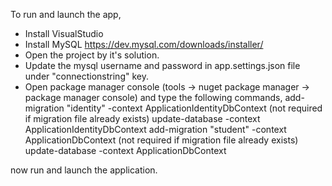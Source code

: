 To run and launch the app,
* Install VisualStudio
* Install MySQL https://dev.mysql.com/downloads/installer/
* Open the project by it's solution.
* Update the mysql username and password in app.settings.json file under "connectionstring" key.
* Open package manager console (tools -> nuget package manager -> package manager console) and type the following commands,
add-migration "identity" -context ApplicationIdentityDbContext (not required if migration file already exists)
update-database -context ApplicationIdentityDbContext 
add-migration "student" -context ApplicationDbContext (not required if migration file already exists) 
update-database -context ApplicationDbContext

now run and launch the application.
